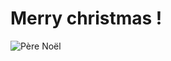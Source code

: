 # Merry christmas !  

![Père Noël](https://www.color-stickers.com/3612-thickbox_default/stickers-pere-noel-.jpg)
